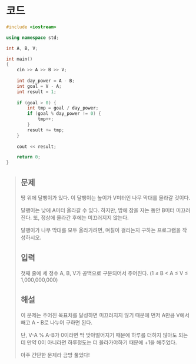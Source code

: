 # 코드

```c++
#include <iostream>

using namespace std;

int A, B, V;

int main()
{
    cin >> A >> B >> V;
    
    int day_power = A - B;
    int goal = V - A;
    int result = 1;
    
    if (goal > 0) {
        int tmp = goal / day_power;
        if (goal % day_power != 0) {
            tmp++;
        }
        result += tmp;
    }
    
    cout << result;

    return 0;
}
```



> ## 문제
>
> 땅 위에 달팽이가 있다. 이 달팽이는 높이가 V미터인 나무 막대를 올라갈 것이다.
>
> 달팽이는 낮에 A미터 올라갈 수 있다. 하지만, 밤에 잠을 자는 동안 B미터 미끄러진다. 또, 정상에 올라간 후에는 미끄러지지 않는다.
>
> 달팽이가 나무 막대를 모두 올라가려면, 며칠이 걸리는지 구하는 프로그램을 작성하시오.
>
> ## 입력
>
> 첫째 줄에 세 정수 A, B, V가 공백으로 구분되어서 주어진다. (1 ≤ B < A ≤ V ≤ 1,000,000,000)
>
> ## 해설
>
> 이 문제는 주어진 목표치를 달성하면 미끄러지지 않기 때문에 먼저 A만큼 V에서 빼고 A - B로 나누어 구하면 된다.
>
> 단, V-A % A-B가 0이라면 딱 맞아떨어지기 때문에 하루를 더하지 않아도 되는데 만약 0이 아니라면 하루정도는 더 올라가야하기 때문에 +1을 해주었다.
>
> 아주 간단한 문제라 금방 풀었다!
